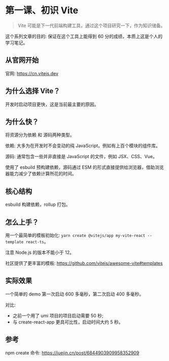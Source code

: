 # 第一课、初识 Vite

> Vite 可能是下一代前端构建工具，通过这个项目研究一下，作为知识储备。

这个系列文章的目的: 保证在这个工具上能得到 60 分的成绩，本质上这是个人的学习笔记。

## 从官网开始

官网: https://cn.vitejs.dev

## 为什么选择 Vite？

开发时启动项目更快，这是当前最主要的原因。

## 为什么快？

将资源分为依赖 和 源码两种类型。

依赖: 大多为在开发时不会变动的纯 JavaScript。例如有上百个模块的组件库。

源码: 通常包含一些并非直接是 JavaScript 的文件，例如 JSX、CSS、Vue。

使用了 esbuild 预构建依赖，源码通过 ESM 的形式直接提供给浏览器，借助浏览器能力减少了依赖计算所花的时间。

## 核心结构

esbuild 构建依赖，rollup 打包。

## 怎么上手？

用一个最简单的模板初始化: `yarn create @vitejs/app my-vite-react --template react-ts`。

注意 Node.js 的版本不能小于 12。

社区提供了更丰富的模板: https://github.com/vitejs/awesome-vite#templates

## 实际效果

一个简单的 demo 第一次启动 600 多毫秒，第二次启动 400 多毫秒。

对比:

- 之前一个用了 umi 项目的项目启动需要 50 秒;
- 与 create-react-app 更具可比性，启动时间大约 5 秒。

## 参考

npm create 命令:
https://juejin.cn/post/6844903909958352909

